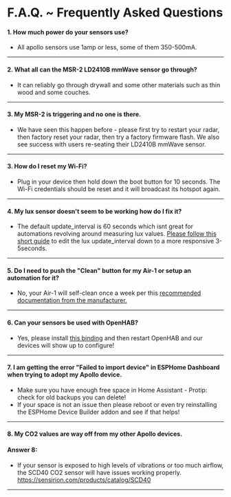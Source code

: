 # F.A.Q. ~ Frequently Asked Questions

#### 1\. How much power do your sensors use?

* All apollo sensors use 1amp or less, some of them 350-500mA.

---

#### 2\. What all can the MSR-2 LD2410B mmWave sensor go through?

* It can reliably go through drywall and some other materials such as thin wood and some couches.

---

#### 3\. My MSR-2 is triggering and no one is there.

* We have seen this happen before - please first try to restart your radar, then factory reset your radar, then try a factory firmware flash. We also see success with users re-seating their LD2410B mmWave sensor.

---

#### **3\. How do I reset my Wi-Fi?**

* Plug in your device then hold down the boot button for 10 seconds. The Wi-Fi credentials should be reset and it will broadcast its hotspot again.

---

#### **4\. My lux sensor doesn't seem to be working how do I fix it?**

* The default update\_interval is 60 seconds which isnt great for automations revolving around measuring lux values. [Please follow this short guide](https://wiki.apolloautomation.com/products/general/tutorials/how-to-edit-your-sensor's-lux-update-interval/ "How to Edit your lux sensor update interval") to edit the lux update\_interval down to a more responsive 3-5seconds.

---

#### **5\. Do I need to push the "Clean" button for my Air-1 or setup an automation for it?**

* No, your Air-1 will self-clean once a week per this [recommended documentation from the manufacturer.](https://sensirion.com/media/documents/6791EFA0/62A1F68F/Sensirion_Datasheet_Environmental_Node_SEN5x.pdf)

---

#### **6\. Can your sensors be used with OpenHAB?**

* Yes, please install [this binding](https://github.com/seime/openhab-esphome "OpenHAB-ESPHome") and then restart OpenHAB and our devices will show up to configure!

---

#### **7\. I am getting the error "Failed to import device" in ESPHome Dashboard when trying to adopt my Apollo device.**

* Make sure you have enough free space in Home Assistant - Protip: check for old backups you can delete!
* If your space is not an issue then please reboot or even try reinstalling the ESPHome Device Builder addon and see if that helps!

---

#### **8\. My CO2 values are way off from my other Apollo devices.**

#### **Answer 8:**

* If your sensor is exposed to high levels of vibrations or too much airflow, the SCD40 CO2 sensor will have issues working properly. https://sensirion.com/products/catalog/SCD40

---